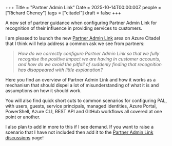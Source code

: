 +++
Title = "Partner Admin Link"
Date = 2025-10-14T00:00:00Z
people = ["Richard Cheney"]
tags = ["citadel"]
draft = false
+++

A new set of partner guidance when configuring Partner Admin Link for recognition of their influence in providing services to customers.

I am pleased to launch the new [Partner Admin Link](/pal) area on Azure Citadel that I think will help address a common ask we see from partners:

  > _How do we correctly configure Partner Admin Link so that we fully recognise the positive impact we are having in customer accounts, and how do we avoid the pitfall of suddenly finding that recognition has disappeared with little explanation?_

Here you find an overview of Partner Admin Link and how it works as a mechanism that should dispel a lot of misunderstanding of what it is and assumptions on how it should work.

You will also find quick short cuts to common scenarios for configuring PAL, with users, guests, service principals, managed identities, Azure Portal, PowerShell, Azure CLI, REST API and GitHub workflows all covered at one point or another.

I also plan to add in more to this if I see demand. If you want to raise a scenario that I have not included then add it to the [Partner Admin Link discussions](https://github.com/azurecitadel/azurecitadel/discussions/132) page!
